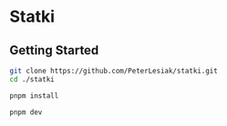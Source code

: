 # Statki

## Getting Started

```sh
git clone https://github.com/PeterLesiak/statki.git
cd ./statki

pnpm install

pnpm dev
```
